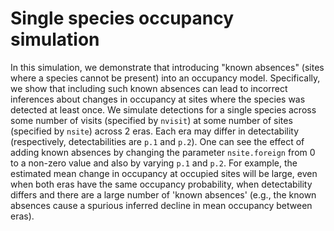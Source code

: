 # Single species occupancy simulation

In this simulation, we demonstrate that introducing "known absences" (sites where a species cannot be present) into an occupancy model.  Specifically, we show that including such known absences can lead to incorrect inferences about changes in occupancy at sites where the species was detected at least once.
We simulate detections for a single species across some number of visits (specified by `nvisit`) at some number of sites (specified by `nsite`) across 2 eras. Each era may differ in detectability (respectively, detectabilities are `p.1` and `p.2`).
One can see the effect of adding known absences by changing the parameter `nsite.foreign` from 0 to a non-zero value and also by varying `p.1` and `p.2`.
For example, the estimated mean change in occupancy at occupied sites will be large, even when both eras have the same occupancy probability, when detectability differs and there are a large number of 'known absences' (e.g., the known absences cause a spurious inferred decline in mean occupancy between eras).
